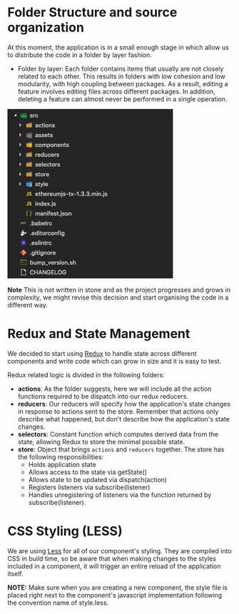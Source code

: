# Folder Structure and source organization
At this moment, the application is in a small enough stage in which allow us to distribute the code in a folder by layer fashion. 

* Folder by layer: Each folder contains items that usually are not closely related to each other. This results in folders with low cohesion and low modularity, with high coupling between packages. As a result, editing a feature involves editing files across different packages. In addition, deleting a feature can almost never be performed in a single operation.

![Project folder structure](https://github.com/SuperblocksHQ/studio-wiki/blob/master/images/folder-structure.png)

**Note** This is not written in stone and as the project progresses and grows in complexity, we might revise this decision and start organising the code in a different way. 


# Redux and State Management
We decided to start using [Redux](https://redux.js.org/) to handle state across different components and write code which can grow in size and it is easy to test. 

Redux related logic is divided in the following folders:
 - **actions**: As the folder suggests, here we will include all the action functions required to be dispatch into our redux reducers. 
 - **reducers**: Our reducers will specify how the application's state changes in response to actions sent to the store. Remember that actions only describe what happened, but don't describe how the application's state changes.
 - **selectors**: Constant function which computes derived data from the state, allowing Redux to store the minimal possible state.
 - **store**: Object that brings `actions` and `reducers` together. The store has the following responsibilities:
    - Holds application state
    - Allows access to the state via getState()
    - Allows state to be updated via dispatch(action)
    - Registers listeners via subscribe(listener)
    - Handles unregistering of listeners via the function returned by subscribe(listener).


# CSS Styling (LESS)
We are using [Less](http://lesscss.org/) for all of our component's styling. They are compiled into CSS in build time, so be aware that when making changes to the styles included in a component, it will trigger an entire reload of the application itself. 

**NOTE:** Make sure when you are creating a new component, the style file is placed right next to the component's javascript implementation following the convention name of style.less.


